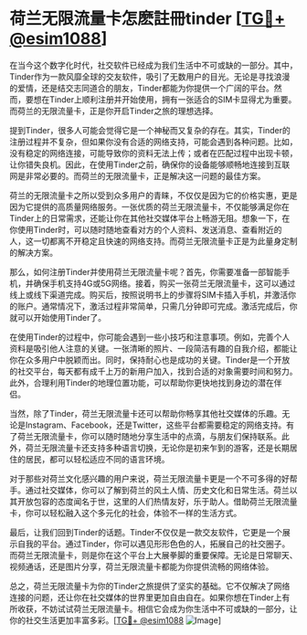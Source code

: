 # 荷兰无限流量卡怎麽註冊tinder [[TG💪+ @esim1088](https://t.me/s/esim1088)]

在当今这个数字化时代，社交软件已经成为我们生活中不可或缺的一部分。其中，Tinder作为一款风靡全球的交友软件，吸引了无数用户的目光。无论是寻找浪漫的爱情，还是结交志同道合的朋友，Tinder都能为你提供一个广阔的平台。然而，要想在Tinder上顺利注册并开始使用，拥有一张适合的SIM卡显得尤为重要。而荷兰的无限流量卡，正是你开启Tinder之旅的理想选择。

提到Tinder，很多人可能会觉得它是一个神秘而又复杂的存在。其实，Tinder的注册过程并不复杂，但如果你没有合适的网络支持，可能会遇到各种问题。比如，没有稳定的网络连接，可能导致你的资料无法上传；或者在匹配过程中出现卡顿，让你错失良机。因此，在使用Tinder之前，确保你的设备能够顺畅地连接到互联网是非常必要的。而荷兰的无限流量卡，正是解决这一问题的最佳方案。

荷兰的无限流量卡之所以受到众多用户的青睐，不仅仅是因为它的价格实惠，更是因为它提供的高质量网络服务。一张优质的荷兰无限流量卡，不仅能够满足你在Tinder上的日常需求，还能让你在其他社交媒体平台上畅游无阻。想象一下，在你使用Tinder时，可以随时随地查看对方的个人资料、发送消息、查看附近的人，这一切都离不开稳定且快速的网络支持。而荷兰无限流量卡正是为此量身定制的解决方案。

那么，如何注册Tinder并使用荷兰无限流量卡呢？首先，你需要准备一部智能手机，并确保手机支持4G或5G网络。接着，购买一张荷兰无限流量卡，这可以通过线上或线下渠道完成。购买后，按照说明书上的步骤将SIM卡插入手机，并激活你的账户。通常情况下，激活过程非常简单，只需几分钟即可完成。激活完成后，你就可以开始使用Tinder了。

在使用Tinder的过程中，你可能会遇到一些小技巧和注意事项。例如，完善个人资料是吸引他人注意的关键。一张清晰的照片、一段简洁有趣的自我介绍，都能让你在众多用户中脱颖而出。同时，保持耐心也是成功的关键。Tinder是一个开放的社交平台，每天都有成千上万的新用户加入，找到合适的对象需要时间和努力。此外，合理利用Tinder的地理位置功能，可以帮助你更快地找到身边的潜在伴侣。

当然，除了Tinder，荷兰无限流量卡还可以帮助你畅享其他社交媒体的乐趣。无论是Instagram、Facebook，还是Twitter，这些平台都需要稳定的网络支持。有了荷兰无限流量卡，你可以随时随地分享生活中的点滴，与朋友们保持联系。此外，荷兰无限流量卡还支持多种语言切换，无论你是初来乍到的游客，还是长期居住的居民，都可以轻松适应不同的语言环境。

对于那些对荷兰文化感兴趣的用户来说，荷兰无限流量卡更是一个不可多得的好帮手。通过社交媒体，你可以了解到荷兰的风土人情、历史文化和日常生活。荷兰以其开放包容的态度闻名于世，这里的人们热情友好，乐于助人。借助荷兰无限流量卡，你可以轻松融入这个多元化的社会，体验不一样的生活方式。

最后，让我们回到Tinder的话题。Tinder不仅仅是一款交友软件，它更是一个展示自我的平台。通过Tinder，你可以遇见形形色色的人，拓展自己的社交圈子。而荷兰无限流量卡，则是你在这个平台上大展拳脚的重要保障。无论是日常聊天、视频通话，还是图片分享，荷兰无限流量卡都能为你提供流畅的网络体验。

总之，荷兰无限流量卡为你的Tinder之旅提供了坚实的基础。它不仅解决了网络连接的问题，还让你在社交媒体的世界里更加自由自在。如果你想在Tinder上有所收获，不妨试试荷兰无限流量卡。相信它会成为你生活中不可或缺的一部分，让你的社交生活更加丰富多彩。[[TG💪+ @esim1088](https://t.me/s/esim1088) ![Image](https://i.postimg.cc/4NQfJmqS/Snipaste-2025-05-13-00-14-12.png)]